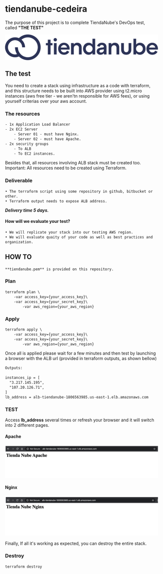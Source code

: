 # tiendanube-cedeira

The purpose of this project is to complete TiendaNube's DevOps test, called **"THE TEST"**

![TiendaNube Logo](/images/logo.png)

## The test

You need to create a stack using infrastructure as a code with terraform, and this structure needs to be built into AWS provider using t2.micro instances (aws free tier - we aren'tn responsible for AWS fees), or using yourself criterias over your aws account.

### The resources
	
	- 1x Application Load Balancer
	- 2x EC2 Server
		- Server 01 - must have Nginx.
		- Server 02 - must have Apache.
	- 2x security groups
		- To ALB
		- To EC2 instances.

Besides that, all resources involving ALB stack must be created too. Important: All resources need to be created using Terraform.

### Deliverable
	• The terraform script using some repository in github, bitbucket or other.
	• Terraform output needs to expose ALB address.

**_Delivery time 5 days._**

#### How will we evaluate your test?
	• We will replicate your stack into our testing AWS region.
	• We will evaluate quaity of your code as well as best practices and organization.


## HOW TO

`**tiendanube.pem** is provided on this repository.`

### Plan

```
terraform plan \
	-var access_key={your_access_key}\
	-var access_key={your_secret_key}\
        -var aws_region={your_aws_region}
```

### Apply

```
terraform apply \
	-var access_key={your_access_key}\
	-var access_key={your_secret_key}\
        -var aws_region={your_aws_region}
```


Once all is applied please wait for a few minutes and then test by launching a browser with the ALB url (provided in terraform outputs, as shown bellow)
```
Outputs:

instances_ip = [
  "3.217.145.195",
  "107.20.126.71",
]
lb_address = alb-tiendanube-1806563985.us-east-1.elb.amazonaws.com
```

### TEST

Access **lb_address** several times or refresh your browser and it will switch into 2 different pages.

#### Apache 
![TiendaNube Logo](/images/apache-image.png)

#### Nginx
![TiendaNube Logo](/images/nginx-image.png)

Finally, If all it's working as expected, you can destroy the entire stack.

### Destroy

```
terraform destroy
```
